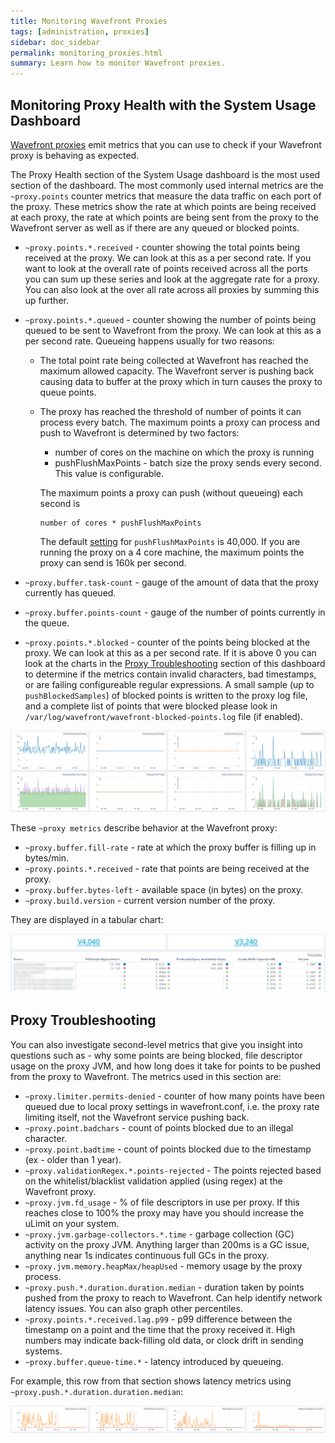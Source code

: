 ```yaml
---
title: Monitoring Wavefront Proxies
tags: [administration, proxies]
sidebar: doc_sidebar
permalink: monitoring_proxies.html
summary: Learn how to monitor Wavefront proxies.
---
```


## Monitoring Proxy Health with the System Usage Dashboard

[Wavefront proxies](proxies_managing.html) emit metrics that you can use to check if your Wavefront proxy is behaving as expected.

The Proxy Health section of the System Usage dashboard is the most used section of the dashboard. The most commonly used internal metrics are the `~proxy.points` counter metrics that measure the data traffic on each port of the proxy. These metrics show the rate at which points are being received at each proxy, the rate at which points are being sent from the proxy to the Wavefront server as well as if there are any queued or blocked points.

- `~proxy.points.*.received` - counter showing the total points being received at the proxy. We can look at this as a per second rate. If you want to look at the overall rate of points received across all the ports you can sum up these series and look at the aggregate rate for a proxy. You can also look at the over all rate across all proxies by summing this up further.

- `~proxy.points.*.queued` - counter showing the number of points being queued to be sent to Wavefront from the proxy. We can look at this as a per second rate. Queueing happens usually for two reasons:

  - The total point rate being collected at Wavefront has reached the maximum allowed capacity. The Wavefront server is pushing back causing data to buffer at the proxy which in turn causes the proxy to queue points.

  - The proxy has reached the threshold of number of points it can process every batch. The maximum points a proxy  can process and push to Wavefront is determined by two factors:
    - number of cores on the machine on which the proxy is running
    - pushFlushMaxPoints - batch size the proxy sends every second. This value is configurable.

    The maximum points a proxy can push (without queueing) each second is

    ```
    number of cores * pushFlushMaxPoints
    ```

    The default [setting](proxies_configuring.html) for `pushFlushMaxPoints` is 40,000. If you are running the proxy on a 4 core machine, the maximum points the proxy can send is 160k per second.

- `~proxy.buffer.task-count` - gauge of the amount of data that the proxy currently has queued.
- `~proxy.buffer.points-count` - gauge of the number of points currently in the queue.
- `~proxy.points.*.blocked` - counter of the points being blocked at the proxy. We can look at this as a per second rate. If it is above 0 you can look at the charts in the [Proxy Troubleshooting](#proxy-troubleshooting) section of this dashboard to determine if the metrics contain invalid characters, bad timestamps, or are failing configureable regular expressions. A small sample (up to `pushBlockedSamples`) of blocked points is written to the proxy log file, and a complete list of points that were blocked please look in `/var/log/wavefront/wavefront-blocked-points.log` file (if enabled).

![proxy_health](images/proxy_health.png)

These `~proxy metrics` describe behavior at the Wavefront proxy:

- `~proxy.buffer.fill-rate` - rate at which the proxy buffer is filling up in bytes/min.
- `~proxy.points.*.received` - rate that points are being received at the proxy.
- `~proxy.buffer.bytes-left` - available space (in bytes) on the proxy.
- `~proxy.build.version` - current version number of the proxy.

They are displayed in a tabular chart:

![proxy_table_chart](images/proxy_table_chart.png)

## Proxy Troubleshooting

You can also investigate second-level metrics that give you insight into questions such as - why some points are being blocked, file descriptor usage on the proxy JVM, and how long does it take for points to be pushed from the proxy to Wavefront. The metrics used in this section are:

- `~proxy.limiter.permits-denied` - counter of how many points have been queued due to local proxy settings in wavefront.conf, i.e. the proxy rate limiting itself, not the Wavefront service pushing back.
- `~proxy.point.badchars` - count of points blocked due to an illegal character.
- `~proxy.point.badtime` - count of points blocked due to the timestamp (ex - older than 1 year).
- `~proxy.validationRegex.*.points-rejected` - The points rejected based on the whitelist/blacklist validation applied (using regex) at the Wavefront proxy.
- `~proxy.jvm.fd_usage` - % of file descriptors in use per proxy. If this reaches close to 100% the proxy may have you should increase the uLimit on your system.
- `~proxy.jvm.garbage-collectors.*.time` - garbage collection (GC) activity on the proxy JVM. Anything larger than 200ms is a GC issue, anything near 1s indicates continuous full GCs in the proxy.
- `~proxy.jvm.memory.heapMax/heapUsed` - memory usage by the proxy process.
- `~proxy.push.*.duration.duration.median` - duration taken by points pushed from the proxy to reach to Wavefront. Can help identify network latency issues. You can also graph other percentiles.
- `~proxy.points.*.received.lag.p99` - p99 difference between the timestamp on a point and the time that the proxy received it. High numbers may indicate back-filling old data, or clock drift in sending systems.
- `~proxy.buffer.queue-time.*` - latency introduced by queueing.

For example, this row from that section shows latency metrics using `~proxy.push.*.duration.duration.median`:

![proxy troubleshooting](images/proxy_troubleshooting.png)
